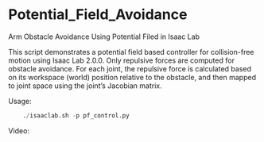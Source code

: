 # Potential_Field_Avoidance
Arm Obstacle Avoidance Using Potential Filed in Isaac Lab


This script demonstrates a potential field based controller for collision-free motion 
using Isaac Lab 2.0.0. Only repulsive forces are computed 
for obstacle avoidance. For each joint, the repulsive force is calculated based on its 
workspace (world) position relative to the obstacle, and then mapped to joint space using 
the joint’s Jacobian matrix.

Usage:
```python
    ./isaaclab.sh -p pf_control.py 
```
Video: 
